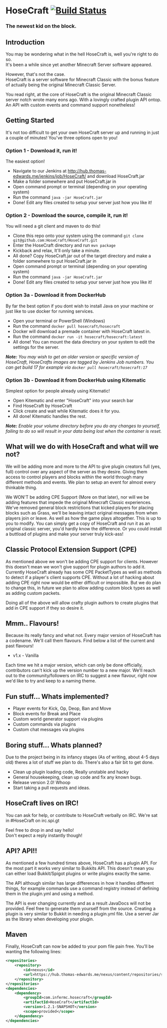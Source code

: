 # HoseCraft [![Build Status](https://hub.thomas-edwards.me/jenkins/job/HoseCraft/badge/icon)](https://hub.thomas-edwards.me/jenkins/job/HoseCraft)

### The newest kid on the block.

## Introduction

You may be wondering what in the hell HoseCraft is, well you're right to do so.  
It's been a while since yet another Minecraft Server software appeared.

However, that's not the case.  
HoseCraft is a server software for Minecraft Classic with the bonus feature of actually being the original Minecraft Classic Server.

You read right, at the core of HoseCraft is the original Minecraft Classic server notch wrote many eons ago. With a lovingly crafted plugin API ontop.  
An API with custom events and command support nonetheless!

## Getting Started

It's not too difficult to get your own HoseCraft server up and running in just a couple of minutes!
You've three options open to you!

### Option 1 - Download it, run it!
The easiest option!
* Navigate to our Jenkins at http://hub.thomas-edwards.me/jenkins/job/HoseCraft/ and download HoseCraft.jar
* Make a folder somewhere and put HoseCraft.jar in
* Open command prompt or terminal (depending on your operating system)
* Run the command `java -jar HoseCraft.jar`
* Done! Edit any files created to setup your server just how you like it!

### Option 2 - Download the source, compile it, run it!
You will need a git client and maven to do this!

* Clone this repo onto your system using the command `git clone git@github.com:HoseCraft/HoseCraft.git`
* Enter the HoseCraft directory and run `mvn package`
* Kickback and relax, It'll only take a minute.
* All done? Copy HoseCraft.jar out of the target directory and make a folder somewhere to put HoseCraft.jar in
* Open command prompt or terminal (depending on your operating system)
* Run the command `java -jar HoseCraft.jar`
* Done! Edit any files created to setup your server just how you like it!

### Option 3a - Download it from DockerHub
By far the best option if you dont wish to install Java on your machine or just like to use docker for running services.
* Open your terminal or PowerShell (Windows)
* Run the command `docker pull hosecraft/hosecraft`
* Docker will download a premade container with HoseCraft latest in.
* Run the command `docker run -it hosecraft/hosecraft:latest`
* All done! You can mount the data directory on your system to edit the settings for the server.

*__Note:__ You may wish to get an older version or specific version of HoseCraft, HoseCrafts images are tagged by Jenkins Job numbers. You can get build 17 for example via `docker pull hosecraft/hosecraft:17`*

### Option 3b - Download it from DockerHub using Kitematic
Simplest option for people already using Kitematic!
* Open Kitematic and enter "HoseCraft" into your search bar
* Find HoseCraft by HoseCraft
* Click create and wait while Kitematic does it for you.
* All done! Kitematic handles the rest.

*__Note:__ Enable your volume directory before you do any changes to yourself, failing to do so will result in your data being lost when the container is reset.*

## What will we do with HoseCraft and what will we not?

We will be adding more and more to the API to give plugin creators full (yes, full) control over any aspect of the server as they desire. Giving them access to control players and blocks within the world through many different methods and events. We plan to setup an event for almost every thinkable thing.

We WON'T be adding CPE Support (More on that later), nor will we be adding features that impede the original Minecraft Classic experiences. We've removed general block restrictions that kicked players for placing blocks such as Grass, we'll be leaving intact original messages from when players join or leave. As well as how the game plays altogether. This is up to you to modify. You can simply get a copy of HoseCraft and run it as an original classic server, you'd hardly know the difference. Or you could install a buttload of plugins and make your server truly kick-ass!

## Classic Protocol Extension Support (CPE)

As mentioned above we won't be adding CPE support for clients. However this doesn't mean we won't give support for plugin authors to add it. Currently HoseCraft already has some CPE PacketTypes as well as methods to detect if a player's client supports CPE. Without a lot of hacking about adding CPE right now would be either difficult or impossible. But we do plan to change this, in future we plan to allow adding custom block types as well as adding custom packets.

Doing all of the above will allow crafty plugin authors to create plugins that add in CPE support if they so desire it.

## Mmm.. Flavours!

Because its really fancy and what not. Every major version of HoseCraft has a codename. We'll call them flavours. Find below a list of the current and past flavours!

*   v1.x - Vanilla

Each time we hit a major version, which can only be done officially, contributors can't kick up the version number to a new major. We'll reach out to the community/followers on IRC to suggest a new flavour, right now we'd like to try and keep to a naming theme.

## Fun stuff... Whats implemented?

*   Player events for Kick, Op, Deop, Ban and Move
*   Block events for Break and Place
*   Custom world generator support via plugins
*   Custom commands via plugins
*   Custom chat messages via plugins

## Boring stuff... Whats planned?

Due to the project being in its infancy stages (As of writing, about 4-5 days old) theres a lot of stuff we plan to do. There's also a fair bit to get done.

*   Clean up plugin loading code, Really unstable and hacky
*   General housekeeping, clean up code and fix any known bugs.
*   Release version 2.0! Whoop
*   Start taking a pull requests and ideas.

## HoseCraft lives on IRC!

You can ask for help, or contribute to HoseCraft verbally on IRC. We're sat in #HoseCraft on irc.spi.gt

Feel free to drop in and say hello!  
Don't expect a reply instantly though!

## API? API!!

As mentioned a few hundred times above, HoseCraft has a plugin API. For the most part it works very similar to Bukkits API. This doesn't mean you can either load Bukkit/Spigot plugins or write plugins exactly the same.

The API although similar has large differences in how it handles different things, for example commands use a command registry instead of defining them in the plugin.yml and using a method.

The API is ever changing currently and as a result JavaDocs will not be provided. Feel free to generate them yourself from the source. Creating a plugin is very similar to Bukkit in needing a plugin.yml file. Use a server Jar as the library when developing your plugin.

## Maven
Finally, HoseCraft can now be added to your pom file pain free.
You'll be wanting the following lines:

```xml
<repositories>
    <repository>
        <id>nexus</id>
        <url>https://hub.thomas-edwards.me/nexus/content/repositories/snapshots/</url>
    </repository>
</repositories>
<dependencies>
    <dependency>
        <groupId>com.infermc.hosecraft</groupId>
        <artifactId>HoseCraft</artifactId>
        <version>1.2.1-SNAPSHOT</version>
        <scope>provided</scope>
    </dependency>
</dependencies>
```